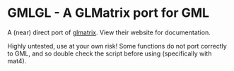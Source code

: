 # GMLGL - A GLMatrix port for GML

A (near) direct port of [glmatrix](https://glmatrix.net/). View their website for documentation.

Highly untested, use at your own risk! Some functions do not port correctly to GML, and so double check the script before using (specifically with mat4).
